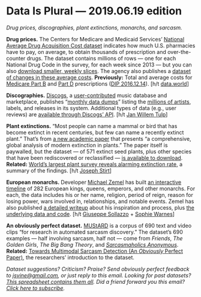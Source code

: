 Data Is Plural — 2019.06.19 edition
===================================

*Drug prices, discographies, plant extinctions, monarchs, and sarcasm.*


__Drug prices.__ The Centers for Medicare and Medicaid Services’ [National Average Drug Acquisition Cost dataset](https://data.medicaid.gov/Drug-Pricing-and-Payment/NADAC-National-Average-Drug-Acquisition-Cost-/a4y5-998d) indicates how much U.S. pharmacies have to pay, on average, to obtain thousands of prescription and over-the-counter drugs. The dataset contains millions of rows — one for each National Drug Code in the survey, for each week since 2013 — but you can also [download smaller, weekly slices](https://www.medicaid.gov/medicaid/prescription-drugs/pharmacy-pricing/index.html). The agency also publishes a [dataset of changes in these average costs](https://data.medicaid.gov/Drug-Pricing-and-Payment/NADAC-Comparison/6gk3-9bxc). __Previously:__ Total and average costs for [Medicare Part B](https://www.cms.gov/Research-Statistics-Data-and-Systems/Statistics-Trends-and-Reports/Information-on-Prescription-Drugs/MedicarePartB.html) and [Part D](https://www.cms.gov/Research-Statistics-Data-and-Systems/Statistics-Trends-and-Reports/Information-on-Prescription-Drugs/MedicarePartD.html) prescriptions ([DIP 2016.12.14](https://www.data-is-plural.com/archive/2016-12-14-edition)). [h/t [data.world](https://page.data.world/data-digest-veteran-congresswomen-congressional-social-media-medicaid-drug-costs)]


__Discographies.__ [Discogs](https://www.discogs.com/), a [user-contributed](https://support.discogs.com/hc/en-us/articles/360008545114-Overview-Of-How-Discogs-Is-Built) music database and marketplace, publishes “[monthly data dumps](https://data.discogs.com/)” listing the [millions of artists](https://www.discogs.com/about), labels, and releases in its system. Additional types of data (e.g., user reviews) are [available through Discogs’ API](https://www.discogs.com/developers/). [h/t [Jan Willem Tulp](https://twitter.com/JanWillemTulp/status/1138473798313881600)]


__Plant extinctions.__ “Most people can name a mammal or bird that has become extinct in recent centuries, but few can name a recently extinct plant.” That’s from [a new academic paper](https://www.nature.com/articles/s41559-019-0906-2) that presents “a comprehensive, global analysis of modern extinction in plants.” The paper itself is paywalled, but the dataset — of 571 extinct seed plants, plus other species that have been rediscovered or reclassified — [is available to download](https://www.nature.com/articles/s41559-019-0906-2#Sec4). __Related:__ [World’s largest plant survey reveals alarming extinction rate](https://www.nature.com/articles/d41586-019-01810-6), a summary of the findings. [h/t [Joseph Stirt](https://news.ycombinator.com/item?id=20150192)]


__European monarchs.__ Developer [Michael Zemel](https://thebackend.dev/) has built [an interactive timeline](https://thebackend.dev/monarchs/) of 282 European kings, queens, emperors, and other monarchs. For each, the data includes his or her name, religion, period of reign, reason for losing power, wars involved in, relationships, and notable events. Zemel has also published [a detailed writeup](https://thebackend.dev/building-monarchs) about his inspiration and process, plus [the underlying data and code](https://github.com/mzemel/monarchs). [h/t [Giuseppe Sollazzo](http://www.puntofisso.net/) + [Sophie Warnes](https://www.getrevue.co/profile/FairWarning/issues/fair-warning-census-google-results-and-eurovision-182227)]


__An obviously perfect dataset.__ [MUStARD](https://github.com/soujanyaporia/MUStARD) is a corpus of 690 text and video clips “for research in automated sarcasm discovery.” The dataset’s 690 examples — half involving sarcasm, half not — come from *Friends*, *The Golden Girls*, *The Big Bang Theory*, and *[Sarcasmaholics Anonymous](https://www.youtube.com/watch?v=JcOfFeKXcd4)*. __Related:__ [Towards Multimodal Sarcasm Detection (An *Obviously* Perfect Paper)](https://arxiv.org/abs/1906.01815), the researchers’ introduction to the dataset.


*Dataset suggestions? Criticism? Praise? Send obviously perfect feedback to <jsvine@gmail.com>, or just reply to this email. Looking for past datasets? [This spreadsheet contains them all](https://docs.google.com/spreadsheets/d/1wZhPLMCHKJvwOkP4juclhjFgqIY8fQFMemwKL2c64vk). Did a friend forward you this email? [Click here to subscribe](https://tinyletter.com/data-is-plural).*